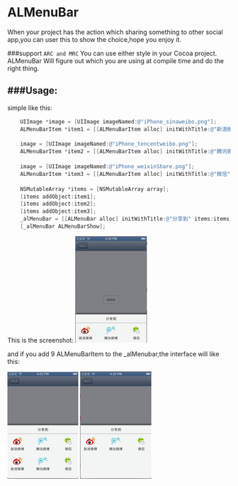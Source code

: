 ALMenuBar
=========
When your project has the action which sharing something to other social app,you can user this to show the choice,hope you
enjoy it.

###support `ARC and MRC`
You can use either style in your Cocoa project. ALMenuBar Will figure out which you are using at compile time and do the right thing.


###Usage:
---------
simple like this:
``` objective-c
	UIImage *image = [UIImage imageNamed:@"iPhone_sinaweibo.png"];
    ALMenuBarItem *item1 = [[ALMenuBarItem alloc] initWithTitle:@"新浪微博" image:image target:self action:@selector(weiboShare:)];
    
    image = [UIImage imageNamed:@"iPhone_tencentweibo.png"];
    ALMenuBarItem *item2 = [[ALMenuBarItem alloc] initWithTitle:@"腾讯微博" image:image target:self action:@selector(tencentWeoboShare:)];
    
    image = [UIImage imageNamed:@"iPhone_weixinShare.png"];
    ALMenuBarItem *item3 = [[ALMenuBarItem alloc] initWithTitle:@"微信" image:image target:self action:@selector(weixinShare:)];
    
    NSMutableArray *items = [NSMutableArray array];
    [items addObject:item1];
    [items addObject:item2];
    [items addObject:item3];
    _alMenuBar = [[ALMenuBar alloc] initWithTitle:@"分享到" items:items];
    [_alMenuBar ALMenuBarShow];
```
This is the screenshot:
![ALMenuBar](https://github.com/wybflb/ALMenuBar/raw/master/example/screenshots/screenshot.png)


and if you add 9 ALMenuBarItem to the _alMenubar,the interface will like this:

![ALMenuBar](https://github.com/wybflb/ALMenuBar/raw/master/example/screenshots/effect.PNG)
![ALMenuBar](https://github.com/wybflb/ALMenuBar/raw/master/example/screenshots/effect1.PNG)
 

